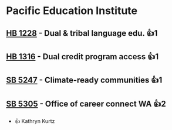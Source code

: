 # Pacific Education Institute

## [HB 1228](/bill/2023-24/hb/1228/) - Dual & tribal language edu. 👍1  

## [HB 1316](/bill/2023-24/hb/1316/) - Dual credit program access 👍1  

## [SB 5247](/bill/2023-24/sb/5247/) - Climate-ready communities 👍1  

## [SB 5305](/bill/2023-24/sb/5305/) - Office of career connect WA 👍2  
* 👍 Kathryn Kurtz